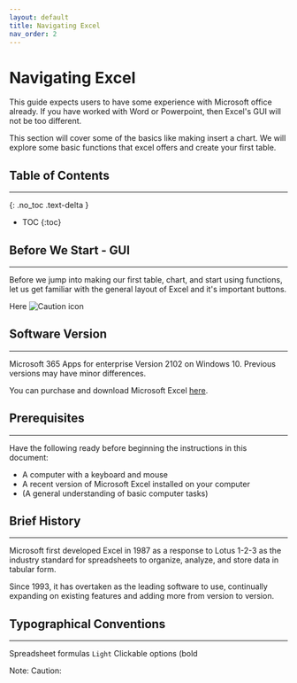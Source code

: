 ```yaml
---
layout: default
title: Navigating Excel
nav_order: 2
---
```

# Navigating Excel

This guide expects users to have some experience with Microsoft office already. If you have worked with Word or Powerpoint, then Excel's GUI will not be too different. 

This section will cover some of the basics like making insert a chart. We will explore some basic functions that excel offers and create your first table.

## Table of Contents
---
{: .no_toc .text-delta }
* TOC
{:toc} 

## Before We Start - GUI
---

Before we jump into making our first table, chart, and start using functions, let us get familiar with the general layout of Excel and it's important buttons.

Here ![Caution icon](https://github.com/dl90/linux-basics/blob/gh-pages/docs/images/icons/Excel-Toolbar.png?raw=true "Excel Toolbar")

## Software Version
---

Microsoft 365 Apps for enterprise Version 2102 on Windows 10.
Previous versions may have minor differences.

You can purchase and download Microsoft Excel [here](https://www.microsoft.com/en-ca/microsoft-365/excel).

## Prerequisites
---

Have the following ready before beginning the instructions in this document:

* A computer with a keyboard and mouse
* A recent version of Microsoft Excel installed on your computer
* (A general understanding of basic computer tasks)

## Brief History
---

Microsoft first developed Excel in 1987 as a response to Lotus 1-2-3 as the industry standard for spreadsheets to organize, analyze, and store data in tabular form. 

Since 1993, it has overtaken as the leading software to use, continually expanding on existing features and adding more from version to version. 

## Typographical Conventions
---

Spreadsheet formulas ```Light```
Clickable options (bold

Note:
Caution:

